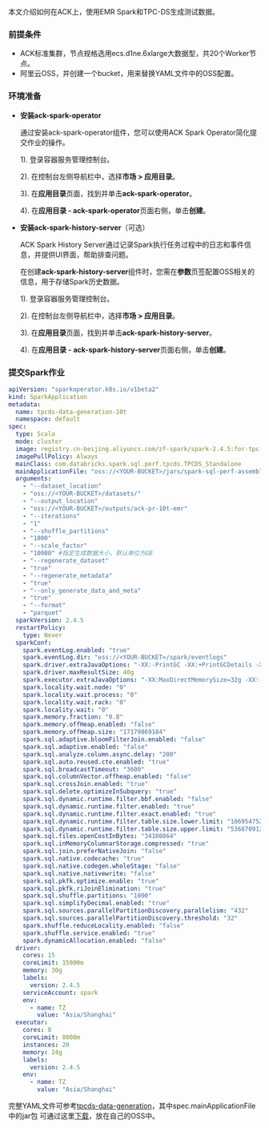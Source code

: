 本文介绍如何在ACK上，使用EMR Spark和TPC-DS生成测试数据。

### 前提条件
- ACK标准集群，节点规格选用ecs.d1ne.6xlarge大数据型，共20个Worker节点。
- 阿里云OSS，并创建一个bucket，用来替换YAML文件中的OSS配置。

### 环境准备

- **安装ack-spark-operator**

  通过安装ack-spark-operator组件，您可以使用ACK Spark Operator简化提交作业的操作。

     1). 登录容器服务管理控制台。

     2). 在控制台左侧导航栏中，选择**市场 > 应用目录**。

     3). 在**应用目录**页面，找到并单击**ack-spark-operator**。

     4). 在**应用目录 - ack-spark-operator**页面右侧，单击**创建**。

- **安装ack-spark-history-server**（可选）

  ACK Spark History Server通过记录Spark执行任务过程中的日志和事件信息，并提供UI界面，帮助排查问题。 

     在创建**ack-spark-history-server**组件时，您需在**参数**页签配置OSS相关的信息，用于存储Spark历史数据。

     1). 登录容器服务管理控制台。

     2). 在控制台左侧导航栏中，选择**市场 > 应用目录**。

     3). 在**应用目录**页面，找到并单击**ack-spark-history-server**。

     4). 在**应用目录 -** **ack-spark-history-server**页面右侧，单击**创建**。


### 提交Spark作业

```yaml
apiVersion: "sparkoperator.k8s.io/v1beta2"
kind: SparkApplication
metadata:
  name: tpcds-data-generation-10t
  namespace: default
spec:
  type: Scala
  mode: cluster
  image: registry.cn-beijing.aliyuncs.com/zf-spark/spark-2.4.5:for-tpc-ds-2
  imagePullPolicy: Always
  mainClass: com.databricks.spark.sql.perf.tpcds.TPCDS_Standalone
  mainApplicationFile: "oss://<YOUR-BUCKET>/jars/spark-sql-perf-assembly-0.5.0-SNAPSHOT.jar"
  arguments:
    - "--dataset_location"
    - "oss://<YOUR-BUCKET>/datasets/"
    - "--output_location"
    - "oss://<YOUR-BUCKET>/outputs/ack-pr-10t-emr"
    - "--iterations"
    - "1"
    - "--shuffle_partitions"
    - "1000"
    - "--scale_factor"
    - "10000" #指定生成数据大小，默认单位为GB
    - "--regenerate_dataset"
    - "true"
    - "--regenerate_metadata"
    - "true"
    - "--only_generate_data_and_meta"
    - "true"
    - "--format"
    - "parquet"
  sparkVersion: 2.4.5
  restartPolicy:
    type: Never
  sparkConf:
    spark.eventLog.enabled: "true"
    spark.eventLog.dir: "oss://<YOUR-BUCKET>/spark/eventlogs"
    spark.driver.extraJavaOptions: "-XX:-PrintGC -XX:+PrintGCDetails -XX:+PrintGCTimeStamps -XX:+PrintGCDateStamps"
    spark.driver.maxResultSize: 40g
    spark.executor.extraJavaOptions: "-XX:MaxDirectMemorySize=32g -XX:-PrintGC -XX:+PrintGCDetails -XX:+PrintGCTimeStamps -XX:+PrintGCDateStamps"
    spark.locality.wait.node: "0"
    spark.locality.wait.process: "0"
    spark.locality.wait.rack: "0"
    spark.locality.wait: "0"
    spark.memory.fraction: "0.8"
    spark.memory.offHeap.enabled: "false"
    spark.memory.offHeap.size: "17179869184"
    spark.sql.adaptive.bloomFilterJoin.enabled: "false"
    spark.sql.adaptive.enabled: "false"
    spark.sql.analyze.column.async.delay: "200"
    spark.sql.auto.reused.cte.enabled: "true"
    spark.sql.broadcastTimeout: "3600"
    spark.sql.columnVector.offheap.enabled: "false"
    spark.sql.crossJoin.enabled: "true"
    spark.sql.delete.optimizeInSubquery: "true"
    spark.sql.dynamic.runtime.filter.bbf.enabled: "false"
    spark.sql.dynamic.runtime.filter.enabled: "true"
    spark.sql.dynamic.runtime.filter.exact.enabled: "true"
    spark.sql.dynamic.runtime.filter.table.size.lower.limit: "1069547520"
    spark.sql.dynamic.runtime.filter.table.size.upper.limit: "5368709120"
    spark.sql.files.openCostInBytes: "34108864"
    spark.sql.inMemoryColumnarStorage.compressed: "true"
    spark.sql.join.preferNativeJoin: "false"
    spark.sql.native.codecache: "true"
    spark.sql.native.codegen.wholeStage: "false"
    spark.sql.native.nativewrite: "false"
    spark.sql.pkfk.optimize.enable: "true"
    spark.sql.pkfk.riJoinElimination: "true"
    spark.sql.shuffle.partitions: "1000"
    spark.sql.simplifyDecimal.enabled: "true"
    spark.sql.sources.parallelPartitionDiscovery.parallelism: "432"
    spark.sql.sources.parallelPartitionDiscovery.threshold: "32"
    spark.shuffle.reduceLocality.enabled: "false"
    spark.shuffle.service.enabled: "true"
    spark.dynamicAllocation.enabled: "false"
  driver:
    cores: 15
    coreLimit: 15000m
    memory: 30g
    labels:
      version: 2.4.5
    serviceAccount: spark
    env:
      - name: TZ
        value: "Asia/Shanghai"
  executor:
    cores: 8
    coreLimit: 8000m
    instances: 20
    memory: 24g
    labels:
      version: 2.4.5
    env:
      - name: TZ
        value: "Asia/Shanghai"
```
完整YAML文件可参考[tpcds-data-generation](../../kubernetes/emr/tpcds-data-generation.yaml)，其中spec.mainApplicationFile中的jar包
可通过这里[下载](../../kubernetes/emr/jar/spark-sql-perf-assembly-0.5.0-SNAPSHOT.jar)，放在自己的OSS中。